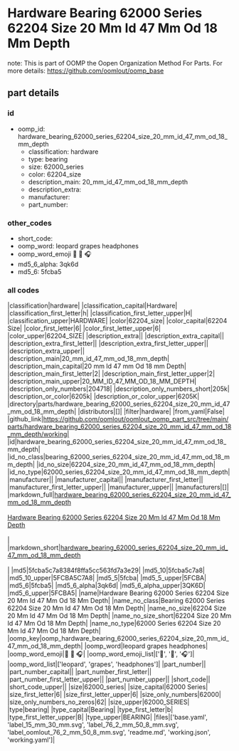 # Hardware Bearing 62000 Series 62204 Size 20 Mm Id 47 Mm Od 18 Mm Depth  

note: This is part of OOMP the Oopen Organization Method For Parts. For more details: https://github.com/oomlout/oomp_base

##  part details





### id
* oomp_id: hardware_bearing_62000_series_62204_size_20_mm_id_47_mm_od_18_mm_depth
  * classification: hardware
  * type: bearing
  * size: 62000_series
  * color: 62204_size
  * description_main: 20_mm_id_47_mm_od_18_mm_depth
  * description_extra: 
  * manufacturer: 
  * part_number: 

### other_codes
* short_code: 
* oomp_word: leopard grapes headphones
* oomp_word_emoji :leopard: :grapes: :headphones:
* md5_6_alpha: 3qk6d
* md5_6: 5fcba5

### all codes 
|classification|hardware|
|classification_capital|Hardware|
|classification_first_letter|h|
|classification_first_letter_upper|H|
|classification_upper|HARDWARE|
|color|62204_size|
|color_capital|62204 Size|
|color_first_letter|6|
|color_first_letter_upper|6|
|color_upper|62204_SIZE|
|description_extra||
|description_extra_capital||
|description_extra_first_letter||
|description_extra_first_letter_upper||
|description_extra_upper||
|description_main|20_mm_id_47_mm_od_18_mm_depth|
|description_main_capital|20 mm Id 47 mm Od 18 mm Depth|
|description_main_first_letter|2|
|description_main_first_letter_upper|2|
|description_main_upper|20_MM_ID_47_MM_OD_18_MM_DEPTH|
|description_only_numbers|204718|
|description_only_numbers_short|205k|
|description_or_color|6205k|
|description_or_color_upper|6205K|
|directory|parts/hardware_bearing_62000_series_62204_size_20_mm_id_47_mm_od_18_mm_depth|
|distributors|[]|
|filter|hardware|
|from_yaml|False|
|github_link|https://github.com/oomlout/oomlout_oomp_part_src/tree/main/parts/hardware_bearing_62000_series_62204_size_20_mm_id_47_mm_od_18_mm_depth/working|
|id|hardware_bearing_62000_series_62204_size_20_mm_id_47_mm_od_18_mm_depth|
|id_no_class|bearing_62000_series_62204_size_20_mm_id_47_mm_od_18_mm_depth|
|id_no_size|62204_size_20_mm_id_47_mm_od_18_mm_depth|
|id_no_type|62000_series_62204_size_20_mm_id_47_mm_od_18_mm_depth|
|manufacturer||
|manufacturer_capital||
|manufacturer_first_letter||
|manufacturer_first_letter_upper||
|manufacturer_upper||
|manufacturers|[]|
|markdown_full|[hardware_bearing_62000_series_62204_size_20_mm_id_47_mm_od_18_mm_depth](https://github.com/oomlout/oomlout_oomp_part_src/tree/main/parts/hardware_bearing_62000_series_62204_size_20_mm_id_47_mm_od_18_mm_depth/working)<br>[](https://github.com/oomlout/oomlout_oomp_part_src/tree/main/parts/hardware_bearing_62000_series_62204_size_20_mm_id_47_mm_od_18_mm_depth/working)<br>[Hardware Bearing 62000 Series 62204 Size 20 Mm Id 47 Mm Od 18 Mm Depth](https://github.com/oomlout/oomlout_oomp_part_src/tree/main/parts/hardware_bearing_62000_series_62204_size_20_mm_id_47_mm_od_18_mm_depth/working)<br><br>|
|markdown_short|[hardware_bearing_62000_series_62204_size_20_mm_id_47_mm_od_18_mm_depth](https://github.com/oomlout/oomlout_oomp_part_src/tree/main/parts/hardware_bearing_62000_series_62204_size_20_mm_id_47_mm_od_18_mm_depth/working)<br><br>|
|md5|5fcba5c7a8384f8ffa5cc563fd7a3e29|
|md5_10|5fcba5c7a8|
|md5_10_upper|5FCBA5C7A8|
|md5_5|5fcba|
|md5_5_upper|5FCBA|
|md5_6|5fcba5|
|md5_6_alpha|3qk6d|
|md5_6_alpha_upper|3QK6D|
|md5_6_upper|5FCBA5|
|name|Hardware Bearing 62000 Series 62204 Size 20 Mm Id 47 Mm Od 18 Mm Depth|
|name_no_class|Bearing 62000 Series 62204 Size 20 Mm Id 47 Mm Od 18 Mm Depth|
|name_no_size|62204 Size 20 Mm Id 47 Mm Od 18 Mm Depth|
|name_no_size_short|62204 Size 20 Mm Id 47 Mm Od 18 Mm Depth|
|name_no_type|62000 Series 62204 Size 20 Mm Id 47 Mm Od 18 Mm Depth|
|oomp_key|oomp_hardware_bearing_62000_series_62204_size_20_mm_id_47_mm_od_18_mm_depth|
|oomp_word|leopard grapes headphones|
|oomp_word_emoji|:leopard: :grapes: :headphones:|
|oomp_word_emoji_list|[':leopard:', ':grapes:', ':headphones:']|
|oomp_word_list|['leopard', 'grapes', 'headphones']|
|part_number||
|part_number_capital||
|part_number_first_letter||
|part_number_first_letter_upper||
|part_number_upper||
|short_code||
|short_code_upper||
|size|62000_series|
|size_capital|62000 Series|
|size_first_letter|6|
|size_first_letter_upper|6|
|size_only_numbers|62000|
|size_only_numbers_no_zeros|62|
|size_upper|62000_SERIES|
|type|bearing|
|type_capital|Bearing|
|type_first_letter|b|
|type_first_letter_upper|B|
|type_upper|BEARING|
|files|['base.yaml', 'label_15_mm_30_mm.svg', 'label_76_2_mm_50_8_mm.svg', 'label_oomlout_76_2_mm_50_8_mm.svg', 'readme.md', 'working.json', 'working.yaml']|
